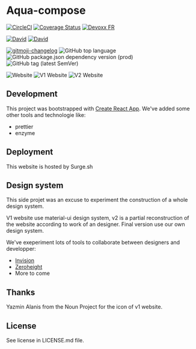 # Aqua-compose

[![CircleCI](https://img.shields.io/circleci/project/github/FBerthelot/aqua-compose/master.svg)](https://circleci.com/gh/FBerthelot/aqua-compose/tree/master)
[![Coverage Status](https://coveralls.io/repos/github/FBerthelot/aqua-compose/badge.svg?branch=master)](https://coveralls.io/github/FBerthelot/aqua-compose?branch=master)
[![Devoxx FR](https://img.shields.io/badge/Conference-Devoxx%20FR-brightgreen.svg)](https://www.devoxx.fr/)

[![David](https://img.shields.io/david/FBerthelot/aqua-compose.svg)](https://david-dm.org/FBerthelot/aqua-compose)
[![David](https://img.shields.io/david/dev/FBerthelot/aqua-compose.svg)](https://david-dm.org/FBerthelot/aqua-compose?type=dev)

[![gitmoji-changelog](https://img.shields.io/badge/Changelog-gitmoji-brightgreen.svg)](https://github.com/frinyvonnick/gitmoji-changelog)
![GitHub top language](https://img.shields.io/github/languages/top/FBerthelot/aqua-compose.svg)
![GitHub package.json dependency version (prod)](https://img.shields.io/github/package-json/dependency-version/FBerthelot/aqua-compose/react.svg)
![GitHub tag (latest SemVer)](https://img.shields.io/github/tag/FBerthelot/aqua-compose.svg)

![Website](https://img.shields.io/website-up-down-green-red/https/aqua-compose.berthelot.io.svg)
![V1 Website](https://img.shields.io/website-up-down-green-red/https/v1.aqua-compose.berthelot.io.svg?label=v1%20website)
![V2 Website](https://img.shields.io/website-up-down-green-red/https/v2.aqua-compose.berthelot.io.svg?label=v2%20website)

## Development

This project was bootstrapped with [Create React App](https://github.com/facebook/create-react-app).
We've added some other tools and technologie like:

- prettier
- enzyme

## Deployment

This website is hosted by Surge.sh

## Design system

This side projet was an excuse to experiment the construction of a whole design system.

V1 website use material-ui design system, v2 is a partial reconstruction of the website according to work of an designer. Final version use our own design system.

We've exeperiment lots of tools to collaborate between designers and developper:

- [Invision](https://zenika.invisionapp.com/share/5WQJK2YBPTM#/347553498_aquarium_-_1-1)
- [Zeroheight](https://zeroheight.com/5edidxle7)
- More to come

## Thanks

Yazmin Alanis from the Noun Project for the icon of v1 website.

## License

See license in LICENSE.md file.
